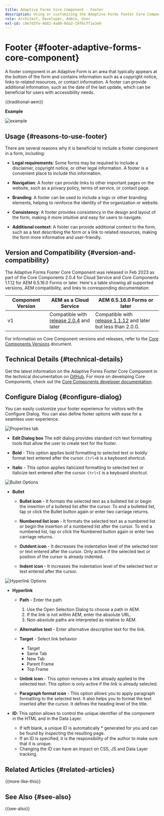 ```yaml
---
title: Adaptive Forms Core Component - Footer
description: Using or customizing the Adaptive Forms Footer Core Component.
role: Architect, Developer, Admin, User
exl-id: c8e7d3fe-4b82-4a80-8da2-19f6cff1e3e9
---
```


# Footer {#footer-adaptive-forms-core-component}

A footer component in an Adaptive Form is an area that typically appears at the bottom of the form and contains information such as a copyright notice, links to related resources, or contact information. A footer can provide additional information, such as the date of the last update, which can be beneficial for users with accessibility needs.

{{traditional-aem}}

**Example**

![example](/help/adaptive-forms/assets/footer.png)

## Usage {#reasons-to-use-footer}

There are several reasons why it is beneficial to include a footer component in a form, including:

-   **Legal requirements**: Some forms may be required to include a disclaimer, copyright notice, or other legal information. A footer is a convenient place to include this information.

-   **Navigation**: A footer can provide links to other important pages on the website, such as a privacy policy, terms of service, or contact page.

-   **Branding**: A footer can be used to include a logo or other branding elements, helping to reinforce the identity of the organization or website.

-   **Consistency**: A footer provides consistency in the design and layout of the form, making it more intuitive and easy for users to navigate.

-   **Additional context**: A footer can provide additional context to the form, such as a text describing the form or a link to related resources, making the form more informative and user-friendly.

## Version and Compatibility {#version-and-compatibility}

The Adaptive Forms Footer Core Component was released in Feb 2023 as part of the Core Components 2.0.4 for Cloud Service and Core Components 1.1.12 for AEM 6.5.16.0 Forms or later. Here's a table showing all supported versions, AEM compatibility, and links to corresponding documentation:

|Component Version|AEM as a Cloud Service|AEM 6.5.16.0 Forms or later|
|---|---|---|
|v1|Compatible with<br>[release 2.0.4](/help/adaptive-forms/version.md) and later| Compatible with<br>[release 1.1.12](/help/adaptive-forms/version.md) and later but less than 2.0.0.|

For information on Core Component versions and releases, refer to the [Core Components Versions](/help/adaptive-forms/version.md) document.

<!-- ## Sample Component Output {#sample-component-output}

To experience the Accordion Component as well as see examples of its configuration options as well as HTML and JSON output, visit the [Component Library](https://adobe.com/go/aem_cmp_library_accordion). -->

## Technical Details {#technical-details}

Get the latest information on the Adaptive Forms Footer Core Component in the technical documentation on [GitHub](https://github.com/adobe/aem-core-forms-components/tree/master/ui.af.apps/src/main/content/jcr_root/apps/core/fd/components/form/footer/v1/footer). For more on developing Core Components, check out the [Core Components developer documentation](/help/developing/overview.md).


## Configure Dialog {#configure-dialog}

You can easily customize your footer experience for visitors with the Configure Dialog. You can also define footer options with ease for a seamless user experience.

![Properties tab](/help/adaptive-forms/assets/footer_propertiestab.png)

-   **Edit Dialog box**
The edit dialog provides standard rich text formatting tools that allow the user to create text for the footer.

-   **Bold** - This option applies bold formatting to selected text or boldly   format text entered after the cursor. `Ctrl+B` is a keyboard shortcut.

-   **Italic** - This option applies italicized formatting to selected text or   italicize text entered after the cursor. `Ctrl+I` is a keyboard shortcut.

![Bullet Options](/help/adaptive-forms/assets/footer_bullet.png)


-   **Bullet**

    -   **Bullet icon** - It formats the selected text as a bulleted list or begin the insertion of a bulleted list after the cursor. To end a bulleted list, tap or click the Bullet button again or enter two carriage returns.

    -   **Numbered list icon** - It formats the selected text as a numbered list or begin the insertion of a numbered list after the cursor. To end a numbered list, tap or click the Numbered button again or enter two carriage returns.

    -   **Outdent icon** - It decreases the indentation level of the selected text or text entered after the cursor. Only active if the selected text or position of the cursor is already indented.
    
    -   **Indent icon** - It increases the indentation level of the selected text or text entered after the cursor.

 ![Hyperlink Options](/help/adaptive-forms/assets/footer_link.png)

-   **Hyperlink**

    -   **Path** - Enter the path
        1. Use the Open Selection Dialog to choose a path in AEM.
        1. If the link is not within AEM, enter the absolute URL.
        1. Non-absolute paths are interpreted as relative to AEM.
    
    -   **Alternative text** - Enter alternative descriptive text for the link.

    -   **Target** - Select link behavior
        - Target
        - Same Tab
        - New Tab
        - Parent Frame
        - Top Frame

    -   **Unlink icon** - This option removes a link already applied to the selected text. This option is only active if the link is already selected.

    -   **Paragraph format icon** - This option allows you to apply paragraph formatting to the selected text. It also helps you to format the text inserted after the cursor. It defines the heading level of the title.

-   **ID**: This option allows to control the unique identifier of the component in the HTML and in the Data Layer.

    - If left blank, a unique ID is automatically * generated for you and can be found by inspecting the resulting page.
    - If an ID is specified, it is the responsibility of the author to make sure that it is unique.
    - Changing the ID can have an impact on CSS, JS and Data Layer tracking.

<!--

## Related article {#related-article}

* [Create a standalone Adaptive Form](https://experienceleague.adobe.com/docs/experience-manager-cloud-service/content/forms/adaptive-forms-authoring/authoring-adaptive-forms-core-components/create-an-adaptive-form-on-forms-cs/creating-adaptive-form-core-components.html)

-->

## Related Articles {#related-articles}

{{more-like-this}}

## See Also {#see-also}

{{see-also}}
